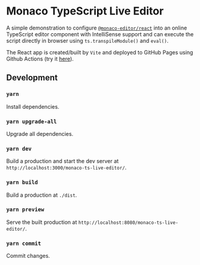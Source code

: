 # Monaco TypeScript Live Editor

A simple demonstration to configure [`@monaco-editor/react`](https://www.npmjs.com/package/@monaco-editor/react) into an online TypeScript editor component with IntelliSense support and can execute the script directly in browser using `ts.transpileModule()` and `eval()`.

The React app is created/built by `Vite` and deployed to GitHub Pages using Github Actions (try it [here](https://alankrantas.github.io/monaco-ts-live-editor/)).

## Development

### `yarn`

Install dependencies.

### `yarn upgrade-all`

Upgrade all dependencies.

### `yarn dev`

Build a production and start the dev server at `http://localhost:3000/monaco-ts-live-editor/`.

### `yarn build`

Build a production at `./dist`.

### `yarn preview`

Serve the built production at `http://localhost:8080/monaco-ts-live-editor/`.

### `yarn commit`

Commit changes.
